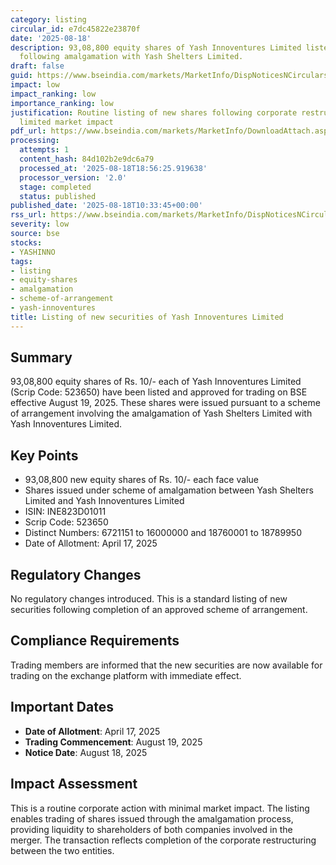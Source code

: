 ```yaml
---
category: listing
circular_id: e7dc45822e23870f
date: '2025-08-18'
description: 93,08,800 equity shares of Yash Innoventures Limited listed for trading
  following amalgamation with Yash Shelters Limited.
draft: false
guid: https://www.bseindia.com/markets/MarketInfo/DispNoticesNCirculars.aspx?Noticeid={361EEE4A-CCEE-4CE2-A127-C19EBDD161B5}&noticeno=20250818-14&dt=08/18/2025&icount=14&totcount=77&flag=0
impact: low
impact_ranking: low
importance_ranking: low
justification: Routine listing of new shares following corporate restructuring with
  limited market impact
pdf_url: https://www.bseindia.com/markets/MarketInfo/DownloadAttach.aspx?id=20250818-14&attachedId=
processing:
  attempts: 1
  content_hash: 84d102b2e9dc6a79
  processed_at: '2025-08-18T18:56:25.919638'
  processor_version: '2.0'
  stage: completed
  status: published
published_date: '2025-08-18T10:33:45+00:00'
rss_url: https://www.bseindia.com/markets/MarketInfo/DispNoticesNCirculars.aspx?Noticeid={361EEE4A-CCEE-4CE2-A127-C19EBDD161B5}&noticeno=20250818-14&dt=08/18/2025&icount=14&totcount=77&flag=0
severity: low
source: bse
stocks:
- YASHINNO
tags:
- listing
- equity-shares
- amalgamation
- scheme-of-arrangement
- yash-innoventures
title: Listing of new securities of Yash Innoventures Limited
---
```


## Summary

93,08,800 equity shares of Rs. 10/- each of Yash Innoventures Limited (Scrip Code: 523650) have been listed and approved for trading on BSE effective August 19, 2025. These shares were issued pursuant to a scheme of arrangement involving the amalgamation of Yash Shelters Limited with Yash Innoventures Limited.

## Key Points

- 93,08,800 new equity shares of Rs. 10/- each face value
- Shares issued under scheme of amalgamation between Yash Shelters Limited and Yash Innoventures Limited
- ISIN: INE823D01011
- Scrip Code: 523650
- Distinct Numbers: 6721151 to 16000000 and 18760001 to 18789950
- Date of Allotment: April 17, 2025

## Regulatory Changes

No regulatory changes introduced. This is a standard listing of new securities following completion of an approved scheme of arrangement.

## Compliance Requirements

Trading members are informed that the new securities are now available for trading on the exchange platform with immediate effect.

## Important Dates

- **Date of Allotment**: April 17, 2025
- **Trading Commencement**: August 19, 2025
- **Notice Date**: August 18, 2025

## Impact Assessment

This is a routine corporate action with minimal market impact. The listing enables trading of shares issued through the amalgamation process, providing liquidity to shareholders of both companies involved in the merger. The transaction reflects completion of the corporate restructuring between the two entities.